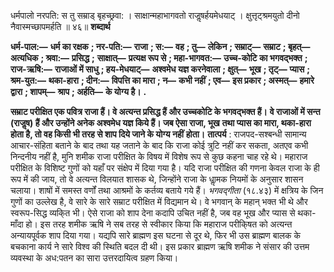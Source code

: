  

धर्मपालो नरपति: स तु सम्राड् बृहच्छ्रवा: । साक्षान्महाभागवतो राजॢषर्हयमेधयाट् । क्षुत्तृट्श्रमयुतो दीनो नैवास्मच्छापमर्हति ॥ ४६॥ **शब्दार्थ** 

**धर्म-पाल:—** **धर्म का रक्षक** **; नर-पति:—** **राजा** **; स:—** **वह** **; तु—** **लेकिन** **; सम्राट्—** **सम्राट** **; बृहत्—** **अत्यधिक** **; श्रवा:—** **प्रसिद्ध** **;** **साक्षात्—** **प्रत्यक्ष रूप से** **; महा-भागवत:—** **उच्च-कोटि का भगवद्भक्त** **; राज-ऋषि:—** **राजाओं में साधु** **; हय-मेधयाट्—** **अश्वमेध यज्ञ करनेवाला** **; क्षुत्—** **भूख** **; तृट्—** **प्यास** **; श्रम-युत:—** **थका-हारा** **; दीन:—** **विपत्ति का मारा** **; न—** **कभी नहीं** **; एव—** **इस प्रकार** **; अस्मत्—** **हमारे द्वारा** **; शापम्—** **श्राप** **; अर्हति—** **के योग्य है।** **.** 

**सम्राट परीक्षित एक पवित्र राजा हैं। वे अत्यन्त प्रसिद्ध हैं और उच्चकोटि के भगवद्भक्त हैं।** **वे राजाओं में सन्त (राजॢष) हैं और उन्होंने अनेक अश्वमेध यज्ञ किये हैं। जब ऐसा राजा, भूख** **तथा प्यास का मारा, थका-हारा होता है, तो वह किसी भी तरह से शाप दिये जाने के योग्य नहीं** **होता।** **तात्पर्य** : राजपद-सश्बन्धी सामान्य आचार-संहिता बताने के बाद तथा यह जताने के बाद कि राजा कोई त्रुटि नहीं कर सकता, अतएव कभी निन्दनीय नहीं है, मुनि शमीक राजा परीक्षित के विषय में विशेष रूप से कुछ कहना चाह रहे थे। महाराज परीक्षित के विशिष्ट गुणों को यहाँ पर संक्षेप में दिया गया है। यदि राजा परीक्षित की गणना केवल राजा के ही रूप में की जाय, तो वे अत्यन्त विलयात शासक थे, जिन्होंने राजा के धाॢमक नियमों के अनुसार शासन चलाया। शाषों में समस्त वर्णों तथा आश्रमों के कर्तव्य बताये गये हैं। *भगवद्गीता* (१८.४३) में क्षत्रिय के जिन गुणों का उल्लेख है, वे सारे के सारे सम्राट परीक्षित में विद्यमान थे। वे भगवान् के महान् भक्त भी थे और स्वरूप-सिद्ध व्यकि्त भी। ऐसे राजा को शाप देना कदापि उचित नहीं है, जब वह भूख और प्यास से थका-माँदा हो। इस तरह शमीक ऋषि ने सब तरह से स्वीकार किया कि महाराज परीकि्षत को अत्यन्त अन्यायपूर्वक शाप दिया गया। यद्यपि सारे ब्राह्मण इस घटना से दूर थे, फिर भी उस ब्राह्मण बालक के बचकाना कार्य ने सारे विश्व की स्थिति बदल दी थी। इस प्रकार ब्राह्मण ऋषि शमीक ने संसार की उत्तम व्यवस्था के अध:पतन का सारा उत्तरदायित्व ग्रहण किया। 